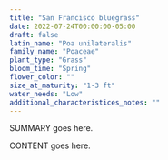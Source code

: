 ```yaml
---
title: "San Francisco bluegrass"
date: 2022-07-24T00:00:00-05:00
draft: false
latin_name: "Poa unilateralis"
family_name: "Poaceae"
plant_type: "Grass"
bloom_time: "Spring"
flower_color: ""
size_at_maturity: "1-3 ft"
water_needs: "Low"
additional_characteristices_notes: ""
---
```


SUMMARY goes here.

<!--more-->

CONTENT goes here.